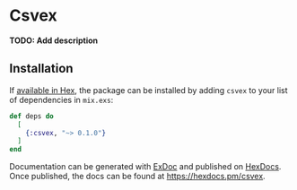 # Csvex

**TODO: Add description**

## Installation

If [available in Hex](https://hex.pm/docs/publish), the package can be installed
by adding `csvex` to your list of dependencies in `mix.exs`:

```elixir
def deps do
  [
    {:csvex, "~> 0.1.0"}
  ]
end
```

Documentation can be generated with [ExDoc](https://github.com/elixir-lang/ex_doc)
and published on [HexDocs](https://hexdocs.pm). Once published, the docs can
be found at <https://hexdocs.pm/csvex>.

